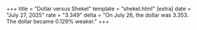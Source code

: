 +++
title = "Dollar versus Shekel"
template = "shekel.html"
[extra]
date = "July 27, 2025"
rate = "3.349"
delta = "On July 26, the dollar was 3.353. The dollar became 0.129% weaker."
+++
